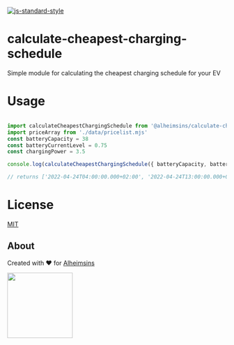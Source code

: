 [![js-standard-style](https://img.shields.io/badge/code%20style-standard-brightgreen.svg?style=flat)](https://github.com/feross/standard)

# calculate-cheapest-charging-schedule

Simple module for calculating the cheapest charging schedule for your EV

# Usage

```JavaScript

import calculateCheapestChargingSchedule from '@alheimsins/calculate-cheapest-charging-schedule'
import priceArray from './data/pricelist.mjs'
const batteryCapacity = 38
const batteryCurrentLevel = 0.75
const chargingPower = 3.5

console.log(calculateCheapestChargingSchedule({ batteryCapacity, batteryCurrentLevel, chargingPower, priceArray }))

// returns ['2022-04-24T04:00:00.000+02:00', '2022-04-24T13:00:00.000+02:00', '2022-04-24T14:00:00.000+02:00']

```

# License

[MIT](LICENSE)

## About

Created with ❤ for [Alheimsins](https://alheimsins.net)

<img src="https://image.ibb.co/dPH08G/logo_black.png" height="150px" width="150px" />

